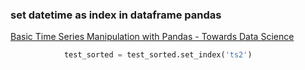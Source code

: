 ### set datetime as index in dataframe pandas


[Basic Time Series Manipulation with Pandas - Towards Data Science](https://towardsdatascience.com/basic-time-series-manipulation-with-pandas-4432afee64ea "Basic Time Series Manipulation with Pandas - Towards Data Science")




```python
            test_sorted = test_sorted.set_index('ts2')

```
